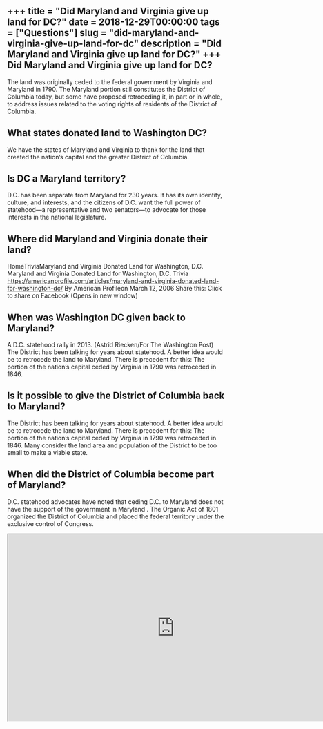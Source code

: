 +++
title = "Did Maryland and Virginia give up land for DC?"
date = 2018-12-29T00:00:00
tags = ["Questions"]
slug = "did-maryland-and-virginia-give-up-land-for-dc"
description = "Did Maryland and Virginia give up land for DC?"
+++
Did Maryland and Virginia give up land for DC?
----------------------------------------------

The land was originally ceded to the federal government by Virginia and Maryland in 1790. The Maryland portion still constitutes the District of Columbia today, but some have proposed retroceding it, in part or in whole, to address issues related to the voting rights of residents of the District of Columbia.

What states donated land to Washington DC?
------------------------------------------

We have the states of Maryland and Virginia to thank for the land that created the nation’s capital and the greater District of Columbia.

Is DC a Maryland territory?
---------------------------

D.C. has been separate from Maryland for 230 years. It has its own identity, culture, and interests, and the citizens of D.C. want the full power of statehood—a representative and two senators—to advocate for those interests in the national legislature.

Where did Maryland and Virginia donate their land?
--------------------------------------------------

HomeTriviaMaryland and Virginia Donated Land for Washington, D.C. Maryland and Virginia Donated Land for Washington, D.C. Trivia https://americanprofile.com/articles/maryland-and-virginia-donated-land-for-washington-dc/ By American Profileon March 12, 2006 Share this: Click to share on Facebook (Opens in new window)

When was Washington DC given back to Maryland?
----------------------------------------------

A D.C. statehood rally in 2013. (Astrid Riecken/For The Washington Post) The District has been talking for years about statehood. A better idea would be to retrocede the land to Maryland. There is precedent for this: The portion of the nation’s capital ceded by Virginia in 1790 was retroceded in 1846.

Is it possible to give the District of Columbia back to Maryland?
-----------------------------------------------------------------

The District has been talking for years about statehood. A better idea would be to retrocede the land to Maryland. There is precedent for this: The portion of the nation’s capital ceded by Virginia in 1790 was retroceded in 1846. Many consider the land area and population of the District to be too small to make a viable state.

When did the District of Columbia become part of Maryland?
----------------------------------------------------------

D.C. statehood advocates have noted that ceding D.C. to Maryland does not have the support of the government in Maryland . The Organic Act of 1801 organized the District of Columbia and placed the federal territory under the exclusive control of Congress.

<iframe allow="accelerometer; autoplay; clipboard-write; encrypted-media; gyroscope; picture-in-picture" allowfullscreen="" class="__youtube_prefs__  epyt-is-override  no-lazyload" data-no-lazy="1" data-origheight="433" data-origwidth="770" data-skipgform_ajax_framebjll="" height="433" id="_ytid_56790" loading="lazy" src="https://www.youtube.com/embed/khsSb_2DXsI?enablejsapi=1&autoplay=0&cc_load_policy=0&cc_lang_pref=&iv_load_policy=1&loop=0&modestbranding=0&rel=1&fs=1&playsinline=0&autohide=2&theme=dark&color=red&controls=1&" title="YouTube player" width="770"></iframe>